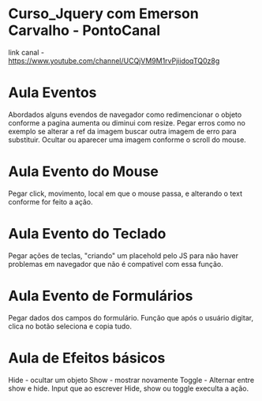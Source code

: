 # Curso_Jquery com Emerson Carvalho - PontoCanal 
link canal - https://www.youtube.com/channel/UCQjVM9M1rvPjiidoqTQ0z8g

# Aula Eventos
Abordados alguns evendos de navegador como redimencionar o objeto conforme a pagina aumenta ou diminui com resize.
Pegar erros como no exemplo se alterar a ref da imagem buscar outra imagem de erro para substituir.
Ocultar ou aparecer uma imagem conforme o scroll do mouse.

# Aula Evento do Mouse
Pegar click, movimento, local em que o mouse passa, e alterando o text conforme for feito a ação.

# Aula Evento do Teclado
Pegar ações de teclas, "criando" um placehold pelo JS para não haver problemas em navegador que não é compativel com essa função. 

# Aula Evento de Formulários
Pegar dados dos campos do formulário.
Função que após o usuário digitar, clica no botão seleciona e copia tudo. 

# Aula de Efeitos básicos
Hide - ocultar um objeto
Show - mostrar novamente
Toggle - Alternar entre show e hide.
Input que ao escrever Hide, show ou toggle execulta a ação.


